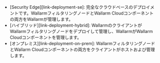 * [Security Edge][link-deployment-se]: 完全なクラウドベースのデプロイメントです。WallarmフィルタリングノードとWallarm Cloudコンポーネントの両方をWallarmが管理します。
* [ハイブリッド][link-deployment-hybrid]: WallarmのクライアントがWallarmフィルタリングノードをデプロイして管理し、WallarmがWallarm Cloudコンポーネントを管理します。
* [オンプレミス][link-deployment-on-prem]: WallarmフィルタリングノードとWallarm Cloudコンポーネントの両方をクライアントがホストおよび管理します。